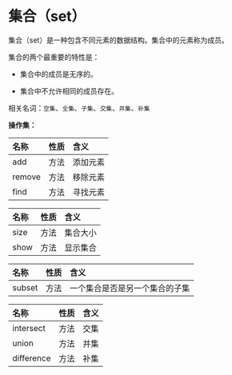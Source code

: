 # 集合（set）

集合（set）是一种包含不同元素的数据结构。集合中的元素称为成员。

集合的两个最重要的特性是：

- 集合中的成员是无序的。

- 集合中不允许相同的成员存在。

相关名词：`空集`、`全集`、`子集`、`交集`、`并集`、`补集`

**操作集：**

|名称|性质|含义|
|:-----|:------|:------|
|add|方法|添加元素|
|remove|方法|移除元素|
|find|方法|寻找元素|

|名称|性质|含义|
|:-----|:------|:------|
|size|方法|集合大小|
|show|方法|显示集合|

|名称|性质|含义|
|:-----|:------|:------|
|subset|方法|一个集合是否是另一个集合的子集|

|名称|性质|含义|
|:-----|:------|:------|
|intersect|方法|交集|
|union|方法|并集|
|difference|方法|补集|